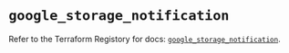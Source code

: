 # `google_storage_notification`

Refer to the Terraform Registory for docs: [`google_storage_notification`](https://registry.terraform.io/providers/hashicorp/google-beta/5.29.0/docs/resources/google_storage_notification).
